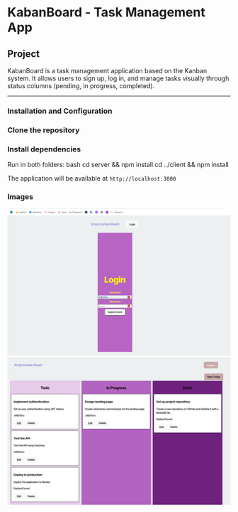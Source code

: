 # KabanBoard - Task Management App

## Project
KabanBoard is a task management application based on the Kanban system. It allows users to sign up, log in, and manage tasks visually through status columns (pending, in progress, completed).


---
### Installation and Configuration
### Clone the repository

### Install dependencies
Run in both folders:
bash
cd server && npm install
cd ../client && npm install

The application will be available at `http://localhost:3000`

### Images

![Login 1](loginimages/1.png)
![Login 1](loginimages/3.png)

